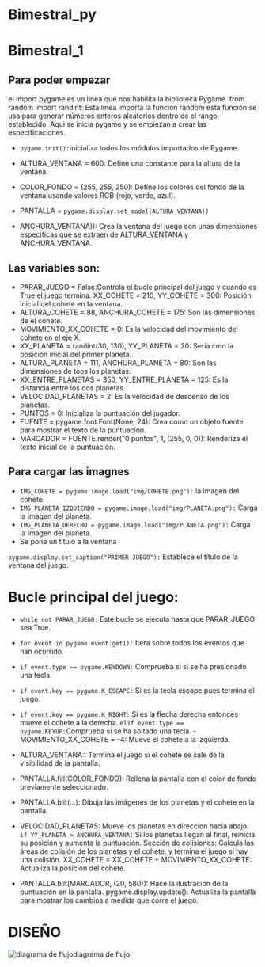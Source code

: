 # Bimestral_py

# Bimestral_1

## Para poder empezar 
el import pygame es un linea que nos habilita la biblioteca Pygame.
from random import randint: Esta linea importa la función random esta función se usa para generar números enteros aleatorios dentro de el rango establecido.
Aqui se inicia pygame y se empiezan a crear las especificaciones.

- ```pygame.init():```inicializa todos los módulos importados de Pygame.

- ALTURA_VENTANA = 600: Define una constante para la altura de la ventana.
- COLOR_FONDO = (255, 255, 250): Define los colores del fondo de la ventana usando valores RGB (rojo, verde, azul).
- PANTALLA = ```pygame.display.set_mode((ALTURA_VENTANA))```
- ANCHURA_VENTANA)): Crea la ventana del juego con unas dimensiones especificas que se extraen de ALTURA_VENTANA y ANCHURA_VENTANA.
## Las variables son:

- PARAR_JUEGO = False:Controla el bucle principal del juego y cuando es True el juego termina.
XX_COHETE = 210, YY_COHETE = 300: Posición inicial del cohete en la ventana.
- ALTURA_COHETE = 88, ANCHURA_COHETE = 175: Son las dimensiones de el  cohete.
- MOVIMIENTO_XX_COHETE = 0: Es la velocidad del movimiento del cohete en el eje X.
- XX_PLANETA = randint(30, 130), YY_PLANETA = 20: Seria cmo la posición inicial del primer planeta.
- ALTURA_PLANETA = 111, ANCHURA_PLANETA = 80: Son las dimensiones de  toos los planetas.
- XX_ENTRE_PLANETAS = 350, YY_ENTRE_PLANETA = 125: Es la distancia entre los dos planetas.
- VELOCIDAD_PLANETAS = 2: Es la velocidad de descenso de los planetas.
- PUNTOS = 0: Inicializa la puntuación del jugador.
- FUENTE = pygame.font.Font(None, 24): Crea como un objeto fuente para mostrar el texto de la puntuación.
- MARCADOR = FUENTE.render("0 puntos", 1, (255, 0, 0)): Renderiza el texto inicial de la puntuación.

## Para cargar las imagnes

- ```IMG_COHETE = pygame.image.load("img/COHETE.png"):``` la imagen del cohete.
- ```IMG_PLANETA_IZQUIERDO = pygame.image.load("img/PLANETA.png"):``` Carga la imagen del planeta.
- ```IMG_PLANETA_DERECHO = pygame.image.load("img/PLANETA.png"):``` Carga la imagen del planeta.
- Se pone un titulo a la ventana

```pygame.display.set_caption("PRIMER JUEGO"):``` Establece el título de la ventana del juego.
# Bucle principal del juego:

- ```while not PARAR_JUEGO:``` Este bucle se ejecuta hasta que PARAR_JUEGO sea True.
- ```for event in pygame.event.get():``` Itera sobre todos los eventos que han ocurrido.
- ```if event.type == pygame.KEYDOWN:``` Comprueba si si se ha presionado una tecla.
- ```if event.key == pygame.K_ESCAPE:``` Si es la tecla escape pues termina el juego.
- ```if event.key == pygame.K_RIGHT:``` Si es la flecha derecha entonces mueve el cohete a la derecha.
```elif event.type == pygame.KEYUP:```Comprueba si se ha soltado una tecla.
-MOVIMIENTO_XX_COHETE = -4: Mueve el cohete a la izquierda.
- ALTURA_VENTANA:: Termina el juego si el cohete se sale de la visibilidad de la pantalla.
- PANTALLA.fill(COLOR_FONDO): Rellena la pantalla con el color de fondo previamente seleccionado.
- PANTALLA.blit(...): Dibuja las imágenes de los planetas y el cohete en la pantalla.

-  VELOCIDAD_PLANETAS: Mueve los planetas en direccion hacia abajo.
```if YY_PLANETA > ANCHURA_VENTANA:``` Si los planetas llegan al final, reinicia su posición y aumenta la puntuación.
Sección de colisiones: Calcula las áreas de colisión de los planetas y el cohete, y termina el juego si hay una colisión.
XX_COHETE = XX_COHETE + MOVIMIENTO_XX_COHETE: Actualiza la posición del cohete.
- PANTALLA.blit(MARCADOR, (20, 580)): Hace la ilustracion de  la puntuación en la pantalla.
pygame.display.update(): Actualiza la pantalla para mostrar los cambios a medida que corre el juego.

# DISEÑO

![diagrama de flujo](diagrama.png)diagrama de flujo


